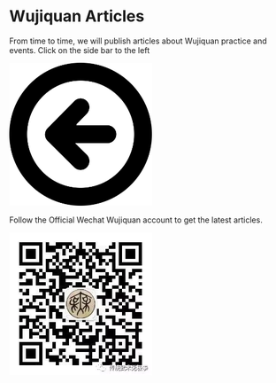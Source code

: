 # Wujiquan Articles

From time to time, we will publish articles about Wujiquan practice and events. Click on the side bar to the left 

<img src="/images/arrow_pointing_left.png" alt="Click on Articles on the left" style="width: 258px;"/>

Follow the Official Wechat Wujiquan account to get the latest articles. 

![Official Wujiquan Wechat QR Code](/images/wujiquan_qrcode.webp)
